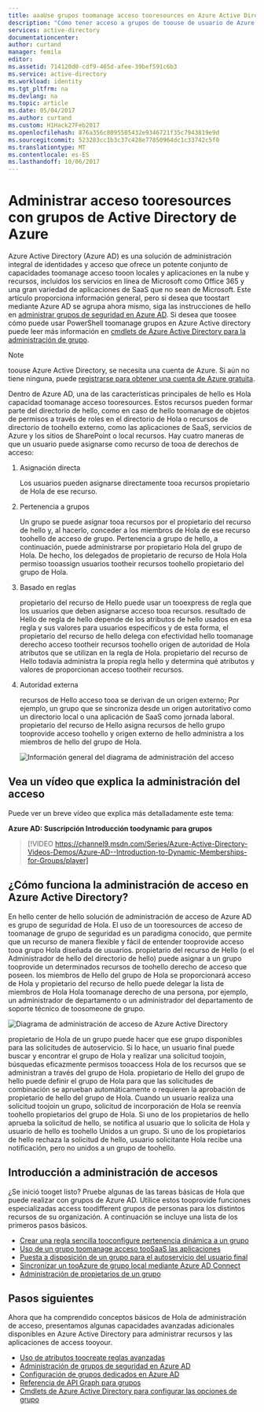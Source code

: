 ```yaml
---
title: aaaUse grupos toomanage acceso tooresources en Azure Active Directory | Documentos de Microsoft
description: "Cómo tener acceso a grupos de toouse de usuario de Azure Active Directory toomanage tooon locales y aplicaciones en la nube y recursos."
services: active-directory
documentationcenter: 
author: curtand
manager: femila
editor: 
ms.assetid: 714120d0-cdf9-465d-afee-39bef591c6b3
ms.service: active-directory
ms.workload: identity
ms.tgt_pltfrm: na
ms.devlang: na
ms.topic: article
ms.date: 05/04/2017
ms.author: curtand
ms.custom: H1Hack27Feb2017
ms.openlocfilehash: 876a356c8095505432e9346721f35c7943819e9d
ms.sourcegitcommit: 523283cc1b3c37c428e77850964dc1c33742c5f0
ms.translationtype: MT
ms.contentlocale: es-ES
ms.lasthandoff: 10/06/2017
---
```

# <a name="manage-access-tooresources-with-azure-active-directory-groups"></a>Administrar acceso tooresources con grupos de Active Directory de Azure
Azure Active Directory (Azure AD) es una solución de administración integral de identidades y acceso que ofrece un potente conjunto de capacidades toomanage acceso tooon locales y aplicaciones en la nube y recursos, incluidos los servicios en línea de Microsoft como Office 365 y una gran variedad de aplicaciones de SaaS que no sean de Microsoft. Este artículo proporciona información general, pero si desea que toostart mediante Azure AD se agrupa ahora mismo, siga las instrucciones de hello en [administrar grupos de seguridad en Azure AD](active-directory-accessmanagement-manage-groups.md). Si desea que toosee cómo puede usar PowerShell toomanage grupos en Azure Active directory puede leer más información en [cmdlets de Azure Active Directory para la administración de grupo](active-directory-accessmanagement-groups-settings-v2-cmdlets.md).

> [!NOTE]
> toouse Azure Active Directory, se necesita una cuenta de Azure. Si aún no tiene ninguna, puede [registrarse para obtener una cuenta de Azure gratuita](https://azure.microsoft.com/pricing/free-trial/).
>
>

Dentro de Azure AD, una de las características principales de hello es Hola capacidad toomanage acceso tooresources. Estos recursos pueden formar parte del directorio de hello, como en caso de hello toomanage de objetos de permisos a través de roles en el directorio de Hola o recursos de directorio de toohello externo, como las aplicaciones de SaaS, servicios de Azure y los sitios de SharePoint o local recursos. Hay cuatro maneras de que un usuario puede asignarse como recurso de tooa de derechos de acceso:

1. Asignación directa

    Los usuarios pueden asignarse directamente tooa recursos propietario de Hola de ese recurso.
2. Pertenencia a grupos

    Un grupo se puede asignar tooa recursos por el propietario del recurso de hello y, al hacerlo, conceder a los miembros de Hola de ese recurso toohello de acceso de grupo. Pertenencia a grupo de hello, a continuación, puede administrarse por propietario Hola del grupo de Hola. De hecho, los delegados de propietario de recurso de Hola Hola permiso tooassign usuarios tootheir recursos toohello propietario del grupo de Hola.
3. Basado en reglas

    propietario del recurso de Hello puede usar un tooexpress de regla que los usuarios que deben asignarse acceso tooa recursos. resultado de Hello de regla de hello depende de los atributos de hello usados en esa regla y sus valores para usuarios específicos y de esta forma, el propietario del recurso de hello delega con efectividad hello toomanage derecho acceso tootheir recursos toohello origen de autoridad de Hola atributos que se utilizan en la regla de Hola. propietario del recurso de Hello todavía administra la propia regla hello y determina qué atributos y valores de proporcionan acceso tootheir recursos.
4. Autoridad externa

    recursos de Hello acceso tooa se derivan de un origen externo; Por ejemplo, un grupo que se sincroniza desde un origen autoritativo como un directorio local o una aplicación de SaaS como jornada laboral. propietario del recurso de Hello asigna recursos de hello grupo tooprovide acceso toohello y origen externo de hello administra a los miembros de hello del grupo de Hola.

   ![Información general del diagrama de administración del acceso](./media/active-directory-access-management-groups/access-management-overview.png)

## <a name="watch-a-video-that-explains-access-management"></a>Vea un vídeo que explica la administración del acceso
Puede ver un breve vídeo que explica más detalladamente este tema:

**Azure AD: Suscripción Introducción toodynamic para grupos**

> [!VIDEO https://channel9.msdn.com/Series/Azure-Active-Directory-Videos-Demos/Azure-AD--Introduction-to-Dynamic-Memberships-for-Groups/player]
>
>

## <a name="how-does-access-management-in-azure-active-directory-work"></a>¿Cómo funciona la administración de acceso en Azure Active Directory?
En hello center de hello solución de administración de acceso de Azure AD es grupo de seguridad de Hola. El uso de un tooresources de acceso de toomanage de grupo de seguridad es un paradigma conocido, que permite que un recurso de manera flexible y fácil de entender tooprovide acceso tooa grupo Hola diseñada de usuarios. propietario del recurso de Hello (o el Administrador de hello del directorio de hello) puede asignar a un grupo tooprovide un determinados recursos de toohello derecho de acceso que poseen. los miembros de Hello del grupo de Hola se proporcionará acceso de Hola y propietario del recurso de hello puede delegar la lista de miembros de Hola Hola toomanage derecho de una persona, por ejemplo, un administrador de departamento o un administrador del departamento de soporte técnico de toosomeone de grupo.

![Diagrama de administración de acceso de Azure Active Directory](./media/active-directory-access-management-groups/active-directory-access-management-works.png)

propietario de Hola de un grupo puede hacer que ese grupo disponibles para las solicitudes de autoservicio. Si lo hace, un usuario final puede buscar y encontrar el grupo de Hola y realizar una solicitud toojoin, búsquedas eficazmente permisos tooaccess Hola de los recursos que se administran a través del grupo de Hola. propietario de Hello del grupo de hello puede definir el grupo de Hola para que las solicitudes de combinación se aprueban automáticamente o requieren la aprobación de propietario de hello del grupo de Hola. Cuando un usuario realiza una solicitud toojoin un grupo, solicitud de incorporación de Hola se reenvía toohello propietarios del grupo de Hola. Si uno de los propietarios de hello aprueba la solicitud de hello, se notifica al usuario que lo solicita de Hola y usuario de hello es toohello Unidos a un grupo. Si uno de los propietarios de hello rechaza la solicitud de hello, usuario solicitante Hola recibe una notificación, pero no unidos a un grupo de toohello.

## <a name="getting-started-with-access-management"></a>Introducción a administración de accesos
¿Se inició tooget listo? Pruebe algunas de las tareas básicas de Hola que puede realizar con grupos de Azure AD. Utilice estos tooprovide funciones especializadas access toodifferent grupos de personas para los distintos recursos de su organización. A continuación se incluye una lista de los primeros pasos básicos.

* [Crear una regla sencilla tooconfigure pertenencia dinámica a un grupo](active-directory-accessmanagement-manage-groups.md#how-can-i-manage-the-membership-of-a-group-dynamically)
* [Uso de un grupo toomanage acceso tooSaaS las aplicaciones](active-directory-accessmanagement-group-saasapps.md)
* [Puesta a disposición de un grupo para el autoservicio del usuario final](active-directory-accessmanagement-self-service-group-management.md)
* [Sincronizar un tooAzure de grupo local mediante Azure AD Connect](active-directory-aadconnect.md)
* [Administración de propietarios de un grupo](active-directory-accessmanagement-managing-group-owners.md)

## <a name="next-steps"></a>Pasos siguientes
Ahora que ha comprendido conceptos básicos de Hola de administración de acceso, presentamos algunas capacidades avanzadas adicionales disponibles en Azure Active Directory para administrar recursos y las aplicaciones de access tooyour.

* [Uso de atributos toocreate reglas avanzadas](active-directory-accessmanagement-groups-with-advanced-rules.md)
* [Administración de grupos de seguridad en Azure AD](active-directory-accessmanagement-manage-groups.md)
* [Configuración de grupos dedicados en Azure AD](active-directory-accessmanagement-dedicated-groups.md)
* [Referencia de API Graph para grupos](https://msdn.microsoft.com/Library/Azure/Ad/Graph/api/groups-operations#GroupFunctions)
* [Cmdlets de Azure Active Directory para configurar las opciones de grupo](active-directory-accessmanagement-groups-settings-cmdlets.md)
